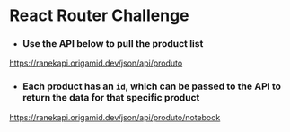 # React Router Challenge

- ### Use the API below to pull the product list

https://ranekapi.origamid.dev/json/api/produto

- ### Each product has an `id`, which can be passed to the API to return the data for that specific product

https://ranekapi.origamid.dev/json/api/produto/notebook
